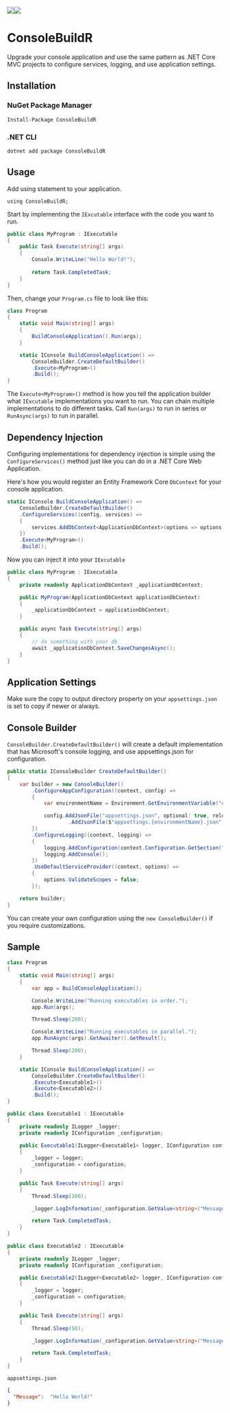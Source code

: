 [![](https://img.shields.io/nuget/v/ConsoleBuildR.svg)](https://www.nuget.org/packages/ConsoleBuildR)[![](https://img.shields.io/nuget/vpre/ConsoleBuildR.svg)](https://www.nuget.org/packages/ConsoleBuildR)

# ConsoleBuildR
Upgrade your console application and use the same pattern as .NET Core MVC projects to configure services, logging, and use application settings.

## Installation

### NuGet Package Manager
`Install-Package ConsoleBuildR`

### .NET CLI
`dotnet add package ConsoleBuildR`

## Usage

Add using statement to your application.

`using ConsoleBuildR;`

Start by implementing the `IExcutable` interface with the code you want to run.

```csharp
public class MyProgram : IExecutable
{
    public Task Execute(string[] args)
    {
		Console.WriteLine("Hello World!");
		
		return Task.CompletedTask;
    }
}
```

Then, change your `Program.cs` file to look like this:

```csharp
class Program
{
    static void Main(string[] args)
    {
        BuildConsoleApplication().Run(args);
    }   

    static IConsole BuildConsoleApplication() =>
        ConsoleBuilder.CreateDefaultBuilder()
        .Execute<MyProgram>()
        .Build();
}
```

The `Execute<MyProgram>()` method is how you tell the application builder what `IExcutable` implementations you want to run. You can chain multiple implementations to do different tasks. Call `Run(args)` to run in series or `RunAsync(args)` to run in parallel.

## Dependency Injection

Configuring implementations for dependency injection is simple using the `ConfigureServices()` method just like you can do in a .NET Core Web Application.

Here's how you would register an Entity Framework Core `DbContext` for your console application.

```csharp
static IConsole BuildConsoleApplication() =>
    ConsoleBuilder.CreateDefaultBuilder()
    .ConfigureServices((config, services) =>
    {
        services.AddDbContext<ApplicationDbContext>(options => options.UseInMemoryDatabase("ApplicationDb"));
    })
    .Execute<MyProgram>()
    .Build();
```

Now you can inject it into your `IExcutable`

```csharp
public class MyProgram : IExecutable
{
	private readonly ApplicationDbContext _applicationDbContext;

	public MyProgram(ApplicationDbContext applicationDbContext)
	{
		_applicationDbContext = applicationDbContext;
	}

	public async Task Execute(string[] args)
	{
		// do something with your db
		await _applicationDbContext.SaveChangesAsync();
	}
}
```

## Application Settings

Make sure the copy to output directory property on your `appsettings.json` is set to copy if newer or always.

## Console Builder

`ConsoleBuilder.CreateDefaultBuilder()` will create a default implementation that has Microsoft's console logging, and use appsettings.json for configuration.

```csharp
public static IConsoleBuilder CreateDefaultBuilder()
{
    var builder = new ConsoleBuilder()
        .ConfigureAppConfiguration((context, config) =>
        {
            var environmentName = Environment.GetEnvironmentVariable("ASPNETCORE_ENVIRONMENT");

            config.AddJsonFile("appsettings.json", optional: true, reloadOnChange: true)
                    .AddJsonFile($"appsettings.{environmentName}.json", optional: true, reloadOnChange: true);
        })
        .ConfigureLogging((context, logging) =>
        {
            logging.AddConfiguration(context.Configuration.GetSection("Logging"));
            logging.AddConsole();
        })
        .UseDefaultServiceProvider((context, options) =>
        {
            options.ValidateScopes = false;
        });

    return builder;
}
```

You can create your own configuration using the `new ConsoleBuilder()` if you require customizations.

## Sample
```csharp
class Program
{
    static void Main(string[] args)
    {
        var app = BuildConsoleApplication();

        Console.WriteLine("Running executables in order.");
        app.Run(args);

        Thread.Sleep(200);

        Console.WriteLine("Running executables in parallel.");
        app.RunAsync(args).GetAwaiter().GetResult();

        Thread.Sleep(200);
    }   

    static IConsole BuildConsoleApplication() =>
        ConsoleBuilder.CreateDefaultBuilder()
        .Execute<Executable1>()
        .Execute<Executable2>()
        .Build();
}

public class Executable1 : IExecutable
{
    private readonly ILogger _logger;
    private readonly IConfiguration _configuration;

    public Executable1(ILogger<Executable1> logger, IConfiguration configuration)
    {
        _logger = logger;
        _configuration = configuration;
    }

    public Task Execute(string[] args)
    {
        Thread.Sleep(100);

        _logger.LogInformation(_configuration.GetValue<string>("Message"));

        return Task.CompletedTask;
    }
}

public class Executable2 : IExecutable
{
    private readonly ILogger _logger;
    private readonly IConfiguration _configuration;

    public Executable2(ILogger<Executable2> logger, IConfiguration configuration)
    {
        _logger = logger;
        _configuration = configuration;
    }

    public Task Execute(string[] args)
    {
        Thread.Sleep(50);

        _logger.LogInformation(_configuration.GetValue<string>("Message"));

        return Task.CompletedTask;
    }
}
```
`appsettings.json`

```json
{
  "Message":  "Hello World!"
}
```